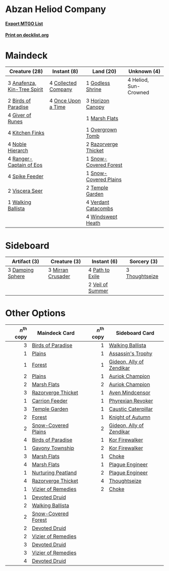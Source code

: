 # Abzan Heliod Company

#### [Export MTGO List](../collection/Abzan%20Heliod%20Company/Abzan%20Heliod%20Company.txt)
#### [Print on decklist.org](http://decklist.org/?deckmain=3%09Anafenza,%20Kin-Tree%20Spirit%0A2%09Birds%20of%20Paradise%0A4%09Collected%20Company%0A4%09Giver%20of%20Runes%0A1%09Godless%20Shrine%0A4%09Heliod,%20Sun-Crowned%0A3%09Horizon%20Canopy%0A4%09Kitchen%20Finks%0A1%09Marsh%20Flats%0A4%09Noble%20Hierarch%0A4%09Once%20Upon%20a%20Time%0A1%09Overgrown%20Tomb%0A4%09Ranger-Captain%20of%20Eos%0A2%09Razorverge%20Thicket%0A1%09Snow-Covered%20Forest%0A1%09Snow-Covered%20Plains%0A4%09Spike%20Feeder%0A2%09Temple%20Garden%0A4%09Verdant%20Catacombs%0A2%09Viscera%20Seer%0A1%09Walking%20Ballista%0A4%09Windswept%20Heath&deckside=3%09Damping%20Sphere%0A3%09Mirran%20Crusader%0A4%09Path%20to%20Exile%0A3%09Thoughtseize%0A2%09Veil%20of%20Summer)
# Maindeck

|                                            Creature (28)                                             |                                         Instant (8)                                          |                                           Land (20)                                            |     Unknown (4)     |
|------------------------------------------------------------------------------------------------------|----------------------------------------------------------------------------------------------|------------------------------------------------------------------------------------------------|---------------------|
|3 [Anafenza, Kin-Tree Spirit](http://gatherer.wizards.com/Pages/Card/Details.aspx?multiverseid=394490)|4 [Collected Company](http://gatherer.wizards.com/Pages/Card/Details.aspx?multiverseid=394519)|1 [Godless Shrine](http://gatherer.wizards.com/Pages/Card/Details.aspx?multiverseid=405099)     |4 Heliod, Sun-Crowned|
|2 [Birds of Paradise](http://gatherer.wizards.com/Pages/Card/Details.aspx?multiverseid=129906)        |4 [Once Upon a Time](http://gatherer.wizards.com/Pages/Card/Details.aspx?multiverseid=473131) |3 [Horizon Canopy](http://gatherer.wizards.com/Pages/Card/Details.aspx?multiverseid=409571)     |                     |
|4 [Giver of Runes](http://gatherer.wizards.com/Pages/Card/Details.aspx?multiverseid=463962)           |                                                                                              |1 [Marsh Flats](http://gatherer.wizards.com/Pages/Card/Details.aspx?multiverseid=405101)        |                     |
|4 [Kitchen Finks](http://gatherer.wizards.com/Pages/Card/Details.aspx?multiverseid=370458)            |                                                                                              |1 [Overgrown Tomb](http://gatherer.wizards.com/Pages/Card/Details.aspx?multiverseid=405103)     |                     |
|4 [Noble Hierarch](http://gatherer.wizards.com/Pages/Card/Details.aspx?multiverseid=179434)           |                                                                                              |2 [Razorverge Thicket](http://gatherer.wizards.com/Pages/Card/Details.aspx?multiverseid=209407) |                     |
|4 [Ranger-Captain of Eos](http://gatherer.wizards.com/Pages/Card/Details.aspx?multiverseid=463970)    |                                                                                              |1 [Snow-Covered Forest](http://gatherer.wizards.com/Pages/Card/Details.aspx?multiverseid=121192)|                     |
|4 [Spike Feeder](http://gatherer.wizards.com/Pages/Card/Details.aspx?multiverseid=21113)              |                                                                                              |1 [Snow-Covered Plains](http://gatherer.wizards.com/Pages/Card/Details.aspx?multiverseid=121267)|                     |
|2 [Viscera Seer](http://gatherer.wizards.com/Pages/Card/Details.aspx?multiverseid=376569)             |                                                                                              |2 [Temple Garden](http://gatherer.wizards.com/Pages/Card/Details.aspx?multiverseid=405112)      |                     |
|1 [Walking Ballista](http://gatherer.wizards.com/Pages/Card/Details.aspx?multiverseid=423848)         |                                                                                              |4 [Verdant Catacombs](http://gatherer.wizards.com/Pages/Card/Details.aspx?multiverseid=405113)  |                     |
|                                                                                                      |                                                                                              |4 [Windswept Heath](http://gatherer.wizards.com/Pages/Card/Details.aspx?multiverseid=405115)    |                     |


# Sideboard

|                                       Artifact (3)                                        |                                        Creature (3)                                        |                                        Instant (6)                                        |                                       Sorcery (3)                                       |
|-------------------------------------------------------------------------------------------|--------------------------------------------------------------------------------------------|-------------------------------------------------------------------------------------------|-----------------------------------------------------------------------------------------|
|3 [Damping Sphere](http://gatherer.wizards.com/Pages/Card/Details.aspx?multiverseid=443101)|3 [Mirran Crusader](http://gatherer.wizards.com/Pages/Card/Details.aspx?multiverseid=213802)|4 [Path to Exile](http://gatherer.wizards.com/Pages/Card/Details.aspx?multiverseid=220511) |3 [Thoughtseize](http://gatherer.wizards.com/Pages/Card/Details.aspx?multiverseid=438676)|
|                                                                                           |                                                                                            |2 [Veil of Summer](http://gatherer.wizards.com/Pages/Card/Details.aspx?multiverseid=466952)|                                                                                         |


# Other Options

|*n*<sup>th</sup> copy|                                        Maindeck Card                                         |*n*<sup>th</sup> copy|                                          Sideboard Card                                           |
|--------------------:|----------------------------------------------------------------------------------------------|--------------------:|---------------------------------------------------------------------------------------------------|
|                    3|[Birds of Paradise](http://gatherer.wizards.com/Pages/Card/Details.aspx?multiverseid=129906)  |                    1|[Walking Ballista](http://gatherer.wizards.com/Pages/Card/Details.aspx?multiverseid=423848)        |
|                    1|[Plains](http://gatherer.wizards.com/Pages/Card/Details.aspx?multiverseid=439856)             |                    1|[Assassin's Trophy](http://gatherer.wizards.com/Pages/Card/Details.aspx?multiverseid=452902)       |
|                    1|[Forest](http://gatherer.wizards.com/Pages/Card/Details.aspx?multiverseid=439860)             |                    1|[Gideon, Ally of Zendikar](http://gatherer.wizards.com/Pages/Card/Details.aspx?multiverseid=401897)|
|                    2|[Plains](http://gatherer.wizards.com/Pages/Card/Details.aspx?multiverseid=439856)             |                    1|[Auriok Champion](http://gatherer.wizards.com/Pages/Card/Details.aspx?multiverseid=72921)          |
|                    2|[Marsh Flats](http://gatherer.wizards.com/Pages/Card/Details.aspx?multiverseid=405101)        |                    2|[Auriok Champion](http://gatherer.wizards.com/Pages/Card/Details.aspx?multiverseid=72921)          |
|                    3|[Razorverge Thicket](http://gatherer.wizards.com/Pages/Card/Details.aspx?multiverseid=209407) |                    1|[Aven Mindcensor](http://gatherer.wizards.com/Pages/Card/Details.aspx?multiverseid=426707)         |
|                    1|[Carrion Feeder](http://gatherer.wizards.com/Pages/Card/Details.aspx?multiverseid=210133)     |                    1|[Phyrexian Revoker](http://gatherer.wizards.com/Pages/Card/Details.aspx?multiverseid=383343)       |
|                    3|[Temple Garden](http://gatherer.wizards.com/Pages/Card/Details.aspx?multiverseid=405112)      |                    1|[Caustic Caterpillar](http://gatherer.wizards.com/Pages/Card/Details.aspx?multiverseid=398409)     |
|                    2|[Forest](http://gatherer.wizards.com/Pages/Card/Details.aspx?multiverseid=439860)             |                    1|[Knight of Autumn](http://gatherer.wizards.com/Pages/Card/Details.aspx?multiverseid=452933)        |
|                    2|[Snow-Covered Plains](http://gatherer.wizards.com/Pages/Card/Details.aspx?multiverseid=121267)|                    2|[Gideon, Ally of Zendikar](http://gatherer.wizards.com/Pages/Card/Details.aspx?multiverseid=401897)|
|                    4|[Birds of Paradise](http://gatherer.wizards.com/Pages/Card/Details.aspx?multiverseid=129906)  |                    1|[Kor Firewalker](http://gatherer.wizards.com/Pages/Card/Details.aspx?multiverseid=442010)          |
|                    1|[Gavony Township](http://gatherer.wizards.com/Pages/Card/Details.aspx?multiverseid=233242)    |                    2|[Kor Firewalker](http://gatherer.wizards.com/Pages/Card/Details.aspx?multiverseid=442010)          |
|                    3|[Marsh Flats](http://gatherer.wizards.com/Pages/Card/Details.aspx?multiverseid=405101)        |                    1|[Choke](http://gatherer.wizards.com/Pages/Card/Details.aspx?multiverseid=45431)                    |
|                    4|[Marsh Flats](http://gatherer.wizards.com/Pages/Card/Details.aspx?multiverseid=405101)        |                    1|[Plague Engineer](http://gatherer.wizards.com/Pages/Card/Details.aspx?multiverseid=464049)         |
|                    1|[Nurturing Peatland](http://gatherer.wizards.com/Pages/Card/Details.aspx?multiverseid=464192) |                    2|[Plague Engineer](http://gatherer.wizards.com/Pages/Card/Details.aspx?multiverseid=464049)         |
|                    4|[Razorverge Thicket](http://gatherer.wizards.com/Pages/Card/Details.aspx?multiverseid=209407) |                    4|[Thoughtseize](http://gatherer.wizards.com/Pages/Card/Details.aspx?multiverseid=438676)            |
|                    1|[Vizier of Remedies](http://gatherer.wizards.com/Pages/Card/Details.aspx?multiverseid=426740) |                    2|[Choke](http://gatherer.wizards.com/Pages/Card/Details.aspx?multiverseid=45431)                    |
|                    1|[Devoted Druid](http://gatherer.wizards.com/Pages/Card/Details.aspx?multiverseid=135500)      |                     |                                                                                                   |
|                    2|[Walking Ballista](http://gatherer.wizards.com/Pages/Card/Details.aspx?multiverseid=423848)   |                     |                                                                                                   |
|                    2|[Snow-Covered Forest](http://gatherer.wizards.com/Pages/Card/Details.aspx?multiverseid=121192)|                     |                                                                                                   |
|                    2|[Devoted Druid](http://gatherer.wizards.com/Pages/Card/Details.aspx?multiverseid=135500)      |                     |                                                                                                   |
|                    2|[Vizier of Remedies](http://gatherer.wizards.com/Pages/Card/Details.aspx?multiverseid=426740) |                     |                                                                                                   |
|                    3|[Devoted Druid](http://gatherer.wizards.com/Pages/Card/Details.aspx?multiverseid=135500)      |                     |                                                                                                   |
|                    3|[Vizier of Remedies](http://gatherer.wizards.com/Pages/Card/Details.aspx?multiverseid=426740) |                     |                                                                                                   |
|                    4|[Devoted Druid](http://gatherer.wizards.com/Pages/Card/Details.aspx?multiverseid=135500)      |                     |                                                                                                   |

